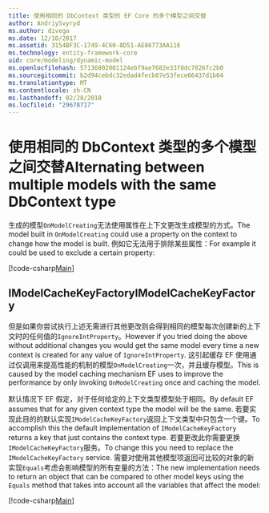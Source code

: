 ```yaml
---
title: 使用相同的 DbContext 类型的 EF Core 的多个模型之间交替
author: AndriySvyryd
ms.author: divega
ms.date: 12/10/2017
ms.assetid: 3154BF3C-1749-4C60-8D51-AE86773AA116
ms.technology: entity-framework-core
uid: core/modeling/dynamic-model
ms.openlocfilehash: 57136802001124ebf9ae7682e33f8dc7826fc2b0
ms.sourcegitcommit: b2d94cebdc32edad4fecb07e53fece66437d1b04
ms.translationtype: MT
ms.contentlocale: zh-CN
ms.lasthandoff: 02/28/2018
ms.locfileid: "29678717"
---
```

# <a name="alternating-between-multiple-models-with-the-same-dbcontext-type"></a><span data-ttu-id="a3a5e-102">使用相同的 DbContext 类型的多个模型之间交替</span><span class="sxs-lookup"><span data-stu-id="a3a5e-102">Alternating between multiple models with the same DbContext type</span></span>

<span data-ttu-id="a3a5e-103">生成的模型`OnModelCreating`无法使用属性在上下文更改生成模型的方式。</span><span class="sxs-lookup"><span data-stu-id="a3a5e-103">The model built in `OnModelCreating` could use a property on the context to change how the model is built.</span></span> <span data-ttu-id="a3a5e-104">例如它无法用于排除某些属性：</span><span class="sxs-lookup"><span data-stu-id="a3a5e-104">For example it could be used to exclude a certain property:</span></span>

[!code-csharp[Main](../../../samples/core/DynamicModel/DynamicContext.cs?name=Class)]

## <a name="imodelcachekeyfactory"></a><span data-ttu-id="a3a5e-105">IModelCacheKeyFactory</span><span class="sxs-lookup"><span data-stu-id="a3a5e-105">IModelCacheKeyFactory</span></span>
<span data-ttu-id="a3a5e-106">但是如果你尝试执行上述无需进行其他更改则会得到相同的模型每次创建新的上下文时的任何值的`IgnoreIntProperty`。</span><span class="sxs-lookup"><span data-stu-id="a3a5e-106">However if you tried doing the above without additional changes you would get the same model every time a new context is created for any value of `IgnoreIntProperty`.</span></span> <span data-ttu-id="a3a5e-107">这引起缓存 EF 使用通过仅调用来提高性能的机制的模型`OnModelCreating`一次，并且缓存模型。</span><span class="sxs-lookup"><span data-stu-id="a3a5e-107">This is caused by the model caching mechanism EF uses to improve the performance by only invoking `OnModelCreating` once and caching the model.</span></span>

<span data-ttu-id="a3a5e-108">默认情况下 EF 假定，对于任何给定的上下文类型模型处于相同。</span><span class="sxs-lookup"><span data-stu-id="a3a5e-108">By default EF assumes that for any given context type the model will be the same.</span></span> <span data-ttu-id="a3a5e-109">若要实现此目的的默认实现`IModelCacheKeyFactory`返回上下文类型中只包含一个键。</span><span class="sxs-lookup"><span data-stu-id="a3a5e-109">To accomplish this the default implementation of `IModelCacheKeyFactory` returns a key that just contains the context type.</span></span> <span data-ttu-id="a3a5e-110">若要更改此你需要更换`IModelCacheKeyFactory`服务。</span><span class="sxs-lookup"><span data-stu-id="a3a5e-110">To change this you need to replace the `IModelCacheKeyFactory` service.</span></span> <span data-ttu-id="a3a5e-111">需要对使用其他模型项返回可比较的对象的新实现`Equals`考虑会影响模型的所有变量的方法：</span><span class="sxs-lookup"><span data-stu-id="a3a5e-111">The new implementation needs to return an object that can be compared to other model keys using the `Equals` method that takes into account all the variables that affect the model:</span></span>

[!code-csharp[Main](../../../samples/core/DynamicModel/DynamicModelCacheKeyFactory.cs?name=Class)]
